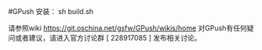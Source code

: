 #GPush
安装：
sh build.sh

请参照wiki https://git.oschina.net/gsfw/GPush/wikis/home
对GPush有任何疑问或者建议，请进入官方讨论群 [ 228917085 ] 发布相关讨论。
